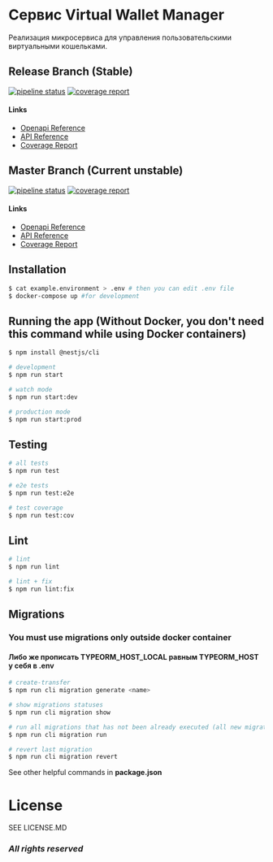 # Сервис Virtual Wallet Manager

Реализация микросервиса для управления пользовательскими виртуальными
кошельками.

## Release Branch (Stable)
[![pipeline status](https://gitlab.com/workstore/virtual-wallet-manager/badges/release/pipeline.svg)](https://gitlab.com/workstore/virtual-wallet-manager/-/commits/master)
[![coverage report](https://gitlab.com/workstore/virtual-wallet-manager/badges/release/coverage.svg)](https://gitlab.com/workstore/virtual-wallet-manager/-/commits/master)
#### Links
- [Openapi Reference](https://workstore.gitlab.io/virtual-wallet-manager/release/openapi/)
- [API Reference](https://workstore.gitlab.io/virtual-wallet-manager/release/docs/)
- [Coverage Report](https://workstore.gitlab.io/virtual-wallet-manager/release/coverage)

## Master Branch (Current unstable)
[![pipeline status](https://gitlab.com/workstore/virtual-wallet-manager/badges/master/pipeline.svg)](https://gitlab.com/workstore/virtual-wallet-manager/-/commits/master)
[![coverage report](https://gitlab.com/workstore/virtual-wallet-manager/badges/master/coverage.svg)](https://gitlab.com/workstore/virtual-wallet-manager/-/commits/master)
#### Links
- [Openapi Reference](https://workstore.gitlab.io/virtual-wallet-manager/master/openapi/)
- [API Reference](https://workstore.gitlab.io/virtual-wallet-manager/master/docs/)
- [Coverage Report](https://workstore.gitlab.io/virtual-wallet-manager/master/coverage)

## Installation

```bash
$ cat example.environment > .env # then you can edit .env file
$ docker-compose up #for development
```

## Running the app (Without Docker, you don't need this command while using Docker containers)

```bash
$ npm install @nestjs/cli

# development
$ npm run start

# watch mode
$ npm run start:dev

# production mode
$ npm run start:prod
```

## Testing

```bash
# all tests
$ npm run test

# e2e tests
$ npm run test:e2e

# test coverage
$ npm run test:cov
```

## Lint

```bash
# lint
$ npm run lint

# lint + fix
$ npm run lint:fix
```

## Migrations
### You must use migrations only outside docker container
#### Либо же прописать TYPEORM_HOST_LOCAL равным TYPEORM_HOST у себя в .env

```bash
# create-transfer
$ npm run cli migration generate <name>

# show migrations statuses
$ npm run cli migration show

# run all migrations that has not been already executed (all new migrations)
$ npm run cli migration run

# revert last migration
$ npm run cli migration revert
```

See other helpful commands in **package.json**

# License

SEE LICENSE.MD

### **_All rights reserved_**

